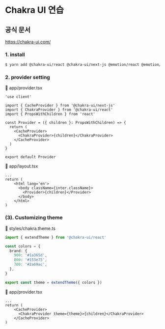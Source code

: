 # Chakra UI 연습

## 공식 문서

https://chakra-ui.com/

### 1. install

```bash
$ yarn add @chakra-ui/react @chakra-ui/next-js @emotion/react @emotion/styled framer-motion
```

### 2. provider setting

📜 app/provider.tsx

```tsx
'use client'

import { CacheProvider } from '@chakra-ui/next-js'
import { ChakraProvider } from '@chakra-ui/react'
import { PropsWithChildren } from 'react'

const Provider = ({ children }: PropsWithChildren) => {
  return (
    <CacheProvider>
      <ChakraProvider>{children}</ChakraProvider>
    </CacheProvider>
  )
}

export default Provider
```

📜 app/layout.tsx

```tsx
...
return (
    <html lang='en'>
      <body className={inter.className}>
        <Provider>{children}</Provider>
      </body>
    </html>
)
```

### (3). Customizing theme

📜 styles/chakra.theme.ts

```ts
import { extendTheme } from '@chakra-ui/react'

const colors = {
  brand: {
    900: '#1a365d',
    800: '#153e75',
    700: '#2a69ac',
  },
}

export const theme = extendTheme({ colors })
```

📜 app/provider.tsx

```tsx
...
return (
    <CacheProvider>
      <ChakraProvider theme={theme}>{children}</ChakraProvider>
    </CacheProvider>
)
```
